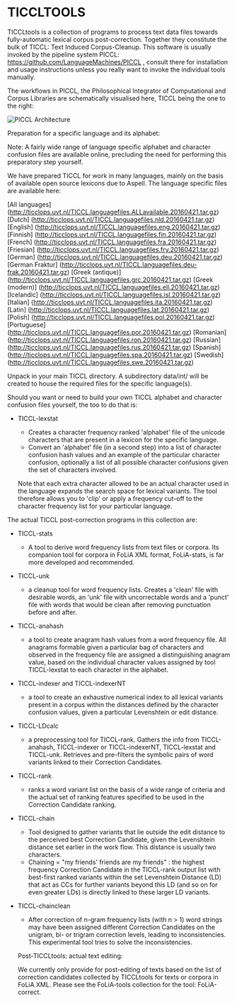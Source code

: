 TICCLTOOLS
==================

TICCLtools is a collection of programs to process text data files towards fully-automatic lexical corpus post-correction. Together they constitute the bulk of TICCL: Text Induced Corpus-Cleanup. This software is usually invoked by the pipeline system PICCL: https://github.com/LanguageMachines/PICCL ,
consult there for installation and usage instructions unless you really want to invoke the individual tools manually.

The workflows in PICCL, the Philosophical Integrator of Computational and Corpus Libraries are schematically visualised here, TICCL being the one to the right: 

![PICCL Architecture](https://raw.githubusercontent.com/LanguageMachines/PICCL/master/architecture.png)

Preparation for a specific language and its alphabet:

Note: A fairly wide range of language specific alphabet and character confusion files are available online, precluding the need for performing this preparatory step yourself.

We have prepared TICCL for work in many languages, mainly on the basis of available open source lexicons due to Aspell. The language specific files are available here:

[All languages]
(http://ticclops.uvt.nl/TICCL.languagefiles.ALLavailable.20160421.tar.gz)
[Dutch] (http://ticclops.uvt.nl/TICCL.languagefiles.nld.20160421.tar.gz)
[English] (http://ticclops.uvt.nl/TICCL.languagefiles.eng.20160421.tar.gz)
[Finnish] (http://ticclops.uvt.nl/TICCL.languagefiles.fin.20160421.tar.gz)
[French] (http://ticclops.uvt.nl/TICCL.languagefiles.fra.20160421.tar.gz)
[Friesian] (http://ticclops.uvt.nl/TICCL.languagefiles.fry.20160421.tar.gz)
[German] (http://ticclops.uvt.nl/TICCL.languagefiles.deu.20160421.tar.gz)
[German Fraktur] (http://ticclops.uvt.nl/TICCL.languagefiles.deu-frak.20160421.tar.gz)
[Greek (antique)] (http://ticclops.uvt.nl/TICCL.languagefiles.grc.20160421.tar.gz)
[Greek (modern)] (http://ticclops.uvt.nl/TICCL.languagefiles.ell.20160421.tar.gz)
[Icelandic] (http://ticclops.uvt.nl/TICCL.languagefiles.isl.20160421.tar.gz)
[Italian] (http://ticclops.uvt.nl/TICCL.languagefiles.ita.20160421.tar.gz)
[Latin] (http://ticclops.uvt.nl/TICCL.languagefiles.lat.20160421.tar.gz)
[Polish] (http://ticclops.uvt.nl/TICCL.languagefiles.pol.20160421.tar.gz)
[Portuguese] (http://ticclops.uvt.nl/TICCL.languagefiles.por.20160421.tar.gz)
[Romanian] (http://ticclops.uvt.nl/TICCL.languagefiles.ron.20160421.tar.gz)
[Russian] (http://ticclops.uvt.nl/TICCL.languagefiles.rus.20160421.tar.gz)
[Spanish] (http://ticclops.uvt.nl/TICCL.languagefiles.spa.20160421.tar.gz)
[Swedish] (http://ticclops.uvt.nl/TICCL.languagefiles.swe.20160421.tar.gz)

Unpack in your main TICCL directory. A subdirectory data/int/ will be
created to house the required files for the specific language(s).

Should you want or need to build your own TICCL alphabet and character confusion files yourself, the too to do that is:

- TICCL-lexstat
  - Creates a character frequency ranked 'alphabet' file of the unicode characters that are present in a lexicon for 
    the specific language.
  - Convert an 'alphabet' file (in a second step) into a list of character confusion hash values and an example of the
     particular character confusion, optionally a list of all possible character confusions given the set of characters          involved.
   
   Note that each extra character allowed to be an actual character used in the language expands the search space for           lexical variants. The tool therefore allows you to 'clip' or apply a frequency cut-off to the character frequency 
    list for your particular language.

The actual TICCL post-correction programs in this collection are:
- TICCL-stats
  - A tool to derive word frequency lists from text files or corpora. Its companion tool for corpora in FoLiA XML format,
    FoLiA-stats, is far more developed and recommended.
- TICCL-unk
  - a cleanup tool for word frequency lists. Creates a 'clean' file with desirable words, an 'unk' file with 
    uncorrectable words and a 'punct' file with words that would be clean after removing punctuation before and after.
- TICCL-anahash
  - a tool to create anagram hash values from a word frequency file. All anagrams formable given a particular bag 
     of characters and observed in the frequency file are assigned a distinguishing anagram value, based on the 
     individual character values assigned by tool TICCL-lexstat to each character in the alphabet.
- TICCL-indexer and TICCL-indexerNT
  - a  tool to create an exhaustive numerical index to all lexical
    variants present in a corpus within the distances defined by the character 
    confusion values, given a particular Levenshtein or edit distance.
- TICCL-LDcalc
  - a preprocessing tool for TICCL-rank. Gathers the info from TICCL-anahash, TICCL-indexer or TICCL-indexerNT, 
    TICCL-lexstat and TICCL-unk. Retrieves and pre-filters the symbolic pairs of word variants linked to their 
    Correction Candidates.
- TICCL-rank
  - ranks a word variant list on the basis of a wide range of criteria and the actual set of ranking features 
    specified to be used in the Correction Candidate ranking.
- TICCL-chain
  - Tool designed to gather variants that lie outside the edit distance to the perceived best Correction Candidate, 
    given the Levenshtein distance set earlier in the work flow. This distance is usually two characters.
  - Chaining = "my friends' friends are my friends" : the highest frequency Correction Candidate in the TICCL-rank output 
    list with best-first ranked variants within the set Levenshtein Distance (LD) that act as CCs for further variants 
    beyond this LD (and so on for even greater LDs) is directly linked to these larger LD variants.
- TICCL-chainclean
  - After correction of n-gram frequency lists (with n > 1) word strings may have been assigned different Correction 
    Candidates on the unigram, bi- or trigram correction levels, leading to inconsistencies. This experimental tool tries
    to solve the inconsistencies.
  
  Post-TICCLtools: actual text editing:
  
    We currently only provide for post-editing of texts based on the list of correction candidates collected 
    by TICCLtools for texts or corpora in FoLiA XML. Please see the FoLiA-tools collection for the tool: 
    FoLiA-correct.
